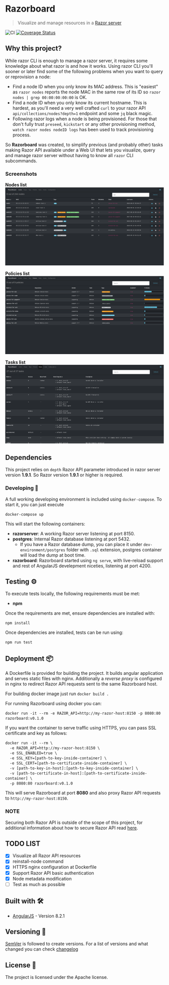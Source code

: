 # Razorboard

> Visualize and manage resources in a [Razor server](https://github.com/puppetlabs/razor-server)

![CI](https://github.com/Wiston999/razorboard/workflows/CI/badge.svg)
[![Coverage Status](https://coveralls.io/repos/github/Wiston999/razorboard/badge.svg)](https://coveralls.io/github/Wiston999/razorboard)

## Why this project?

While razor CLI is enough to manage a razor server, it requires some knowledge about what razor is and
how it works. Using razor CLI you'll sooner or later find some of the following problems when you want
to query or reprovision a node:
- Find a node ID when you only know its MAC address. This is "easiest" as `razor nodes` reports the node MAC in the same row of its ID
 so `razor nodes | grep 00:00:00:00:00` is OK.
- Find a node ID when you only know its current hostname. This is hardest, as you'll need a very well crafted `curl` to your razor
 API `api/collections/nodes?depth=1` endpoint and some `jq` black magic.
- Following razor logs when a node is being provisioned. For those that don't fully trust `preseed`, `kickstart` or any other provisioning
 method, `watch razor nodes nodeID logs` has been used to track provisioning process.

So **Razorboard** was created, to simplify previous (and probably other) tasks making Razor API available under a Web UI
that lets you visualize, query and manage razor server without having to know all `razor` CLI subcommands.

### Screenshots

**Nodes list**
![nodes-list](./screenshots/nodes.png)

**Policies list**
![policies-list](./screenshots/policies.png)

**Tasks list**
![tasks-list](./screenshots/tasks.png)

## Dependencies

This project relies on `depth` Razor API parameter introduced in razor server version **1.9.1**. So
Razor version **1.9.1** or higher is required.

### Developing 🔧

A full working developing environment is included using `docker-compose`. To start it, you can just execute

```
docker-compose up
```

This will start the following containers:

- **razorserver**: A working Razor server listening at port 8150.
- **postgres**: Internal Razor database listening at port 5432.
  - If you have a Razor database dump, you can place it under `dev-environment/postgres` folder with `.sql` extension,
   postgres container will load the dump at boot time.
- **razorboard**: Razorboard started using `ng serve`, with live-reload support and rest of AngularJS develepment niceties,
 listening at port 4200.

## Testing ⚙️

To execute tests locally, the following requirements must be met:

- **npm**

Once the requirements are met, ensure dependencies are installed with:

```
npm install
```

Once dependencies are installed, tests can be run using:

```
npm run test
```

## Deployment 📦

A Dockerfile is provided for building the project. It builds angular application and serves
static files with nginx. Additionally a *reverse proxy* is configured in nginx to redirect Razor
API requests sent to the same Razorboard host.

For building docker image just run `docker build .`

For running Razorboard using docker you can:

```
docker run -it --rm -e RAZOR_API=http://my-razor-host:8150 -p 8080:80 razorboard:v0.1.0
```

If you want the container to serve traffic using HTTPS, you can pass SSL certificate and key as follows:

```
docker run -it --rm \
  -e RAZOR_API=http://my-razor-host:8150 \
  -e SSL_ENABLED=true \
  -e SSL_KEY=[path-to-key-inside-container] \
  -e SSL_CERT=[path-to-certificate-inside-container] \
  -v [path-to-key-in-host]:[path-to-key-inside-container] \
  -v [path-to-certificate-in-host]:[path-to-certificate-inside-container] \
  -p 8080:80 razorboard:v0.1.0
```

This will serve Razorboard at port **8080** and also proxy Razor API requests to `http://my-razor-host:8150`.

### NOTE

Securing both Razor API is outside of the scope of this project, for additional information about how to
secure Razor API read [here](https://github.com/puppetlabs/razor-server/wiki/Securing-the-server).

## TODO LIST

* [X] Visualize all Razor API resources
* [X] reinstall-node command
* [X] HTTPS nginx configuration at Dockerfile
* [X] Support Razor API basic authentication
* [X] Node metadata modification
* [ ] Test as much as possible

## Built with 🛠️

* [AngularJS](https://angularjs.org/) - Version 8.2.1

## Versioning 📌

[SemVer](http://semver.org/) is followed to create versions.
For a list of versions and what changed you can check [changelog](./CHANGELOG.md)

## License 📄

The project is licensed under the Apache license.
